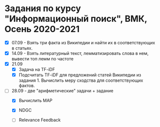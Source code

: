 # Задания по курсу "Информационный поиск", ВМК, Осень 2020-2021

- [x] 07.09 - Взять три факта из Википедии и найти их в соответствующих в статьях.
- [x] 14.09 - Взять литературный текст, лемматизировать слова в нем, вывести топ лемм по частоте
- [x] 21.09
  - [x] Задача на TF-iDF
  - [x] Подсчитать TF-iDF для предложений статей Википедии из задания 1. Вычислить меру сходства для соответствующих фактов. 
- [ ] 28.09 - две "арифметические" задачи + задание
  - [x] Вычислить MAP
  - [x] NDGC
  - [ ] Relevance Feedback

